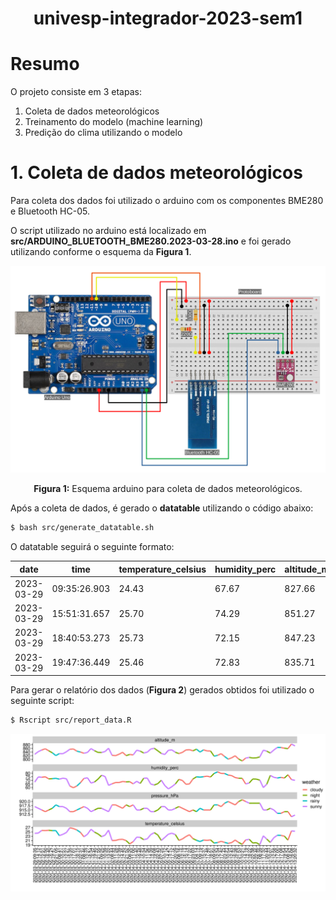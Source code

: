 <h1><center>univesp-integrador-2023-sem1</center></h1>

# Resumo

O projeto consiste em 3 etapas:

 1. Coleta de dados meteorológicos
 2. Treinamento do modelo (machine learning)
 3. Predição do clima utilizando o modelo

# 1. Coleta de dados meteorológicos

Para coleta dos dados foi utilizado o arduino com os componentes BME280 e Bluetooth HC-05.

O script utilizado no arduino está localizado em **src/ARDUINO_BLUETOOTH_BME280.2023-03-28.ino** e foi gerado utilizando conforme o esquema da **Figura 1**.

![Esquema arduino](image/scheme_bme280_bluetooth-hc-05.png)
<center><b>Figura 1:</b> Esquema arduino para coleta de dados meteorológicos.</center>

Após a coleta de dados, é gerado o **datatable** utilizando o código abaixo:


```sh
$ bash src/generate_datatable.sh
```

O datatable seguirá o seguinte formato:

|date      |time|temperature_celsius|humidity_perc|altitude_m|pressure_hPa|weather|
|----------|----|-------------------|-------------|----------|------------|-------|
|2023-03-29|09:35:26.903|24.43|67.67|827.66|917.71|sunny|
|2023-03-29|15:51:31.657|25.70|74.29|851.27|915.10|cloudy|
|2023-03-29|18:40:53.273|25.73|72.15|847.23|915.54|night|
|2023-03-29|19:47:36.449|25.46|72.83|835.71|916.82|rainy|

Para gerar o relatório dos dados (**Figura 2**) gerados obtidos foi utilizado o seguinte script:

```sh
$ Rscript src/report_data.R
```

![Relatório da captura inicial de dados](image/report_data.png)


